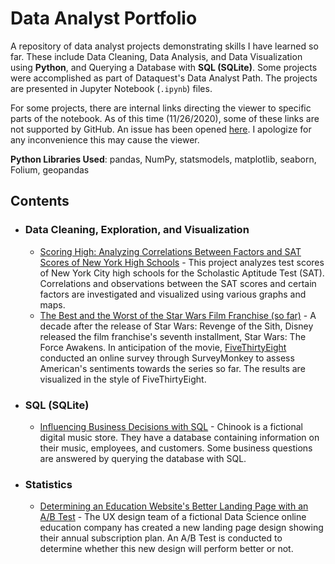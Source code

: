 # Data Analyst Portfolio

A repository of data analyst projects demonstrating skills I have learned so far. These include Data Cleaning, Data Analysis, and Data Visualization using **Python**, and Querying a Database with **SQL (SQLite)**. Some projects were accomplished as part of Dataquest's Data Analyst Path. The projects are presented in Jupyter Notebook (`.ipynb`) files. 

For some projects, there are internal links directing the viewer to specific parts of the notebook. As of this time (11/26/2020), some of these links are not supported 
by GitHub. An issue has been opened [here](https://github.com/microsoft/vscode-jupyter/issues/1330). I apologize for any inconvenience this may cause the viewer. 

**Python Libraries Used**: pandas, NumPy, statsmodels, matplotlib, seaborn, Folium, geopandas
 
## Contents

- ### Data Cleaning, Exploration, and Visualization
  - [Scoring High: Analyzing Correlations Between Factors and SAT Scores of New York High Schools](https://nbviewer.jupyter.org/github/AJBrillantes/data-analyst-portfolio/blob/main/sat_nyc_shools/Data_Analysis.ipynb) - This project analyzes test 
  scores of New York City high schools for the Scholastic Aptitude Test (SAT). Correlations and observations between the SAT scores and certain factors are investigated 
  and visualized using various graphs and maps. 
  - [The Best and the Worst of the Star Wars Film Franchise (so far)](https://nbviewer.jupyter.org/github/AJBrillantes/data-analyst-portfolio/blob/main/star_wars_survey/star_wars.ipynb) - A decade after the release of Star Wars: Revenge of the Sith, 
  Disney released the film franchise's seventh installment, Star Wars: The Force Awakens. In anticipation of the movie, [FiveThirtyEight](https://fivethirtyeight.com/) 
  conducted an online survey through SurveyMonkey to assess American's sentiments towards the series so far. The results are visualized in the style of FiveThirtyEight. 
- ### SQL (SQLite)
  - [Influencing Business Decisions with SQL](https://nbviewer.jupyter.org/github/AJBrillantes/data-analyst-portfolio/blob/main/chinook_sql/influencing_business_decisions_w_sql.ipynb) - Chinook is a fictional digital music store. They have a database 
  containing information on their music, employees, and customers. Some business questions are answered by querying the database with SQL. 
- ### Statistics
  - [Determining an Education Website's Better Landing Page with an A/B Test](https://nbviewer.jupyter.org/github/AJBrillantes/data-analyst-portfolio/blob/main/ab_testing/ab_testing_conversion_rates.ipynb) - The UX design team of a fictional Data Science 
  online education company has created a new landing page design showing their annual subscription plan. An A/B Test is conducted to determine whether this new design will
  perform better or not. 




